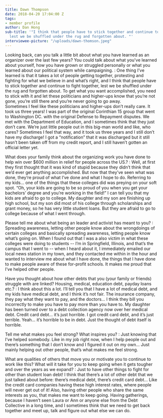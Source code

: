 ```yaml
---
title: Dawn Thompson
date: 2018-04-20 17:04:00 Z
tags:
- member profile
author: Dan Hong
sub-title: '"I think that people have to stick together and continue to fight together,
  lest we be shuffled under the rug and forgotten about. "'
interviewee-picture: "/uploads/dawn-thomson.jpeg"
---
```


Looking back, can you talk a little bit about what you have learned as an organizer over the last few years? You could talk about what you've learned about yourself, how you have grown or struggled personally or what you learned about our political system while campaigning.
: One thing I’ve learned is that it takes a lot of people getting together, protesting and fighting for what we believe in and what’s right, and I think that people have to stick together and continue to fight together, lest we be shuffled under the rug and forgotten about. To get what you want accomplished, you need to stick with it and let these politicians and higher-ups know that you’re not gone, you’re still there and you’re never going to go away.  
Sometimes I feel like these politicians and higher-ups don’t really care. It took us three years! I was part of the original Corinthian 15 group that went to Washington DC. with the original Defense to Repayment disputes. We met with the Department of Education, and I sometimes think that they just don’t care. We’re just little people out in this big-man world and like, who cares? Sometimes I feel that way, and it took us three years and I still don’t have my discharge! I got a “notification” that it was discharged but it still hasn’t been taken off from my credit report, and I still haven’t gotten an official letter yet.

What does your family think about the organizing work you have done to help win over $600 million in relief for people across the US.?
: Well, at first they first thought that it was kind of stupid because they didn’t think that we’d ever get anything accomplished. But now that they’ve seen what was done, they’re proud of what I’ve done and what I hope to do. Referring to my kids… one of the things that these colleges did was preying on your soft spot. “Oh, your kids are going to be so proud of you when you get your bachelors’ degree and you’re working in the field!” I can tell you that my kids are afraid to go to college. My daughter and my son are finishing up high school, but my son did most of his college through scholarships and grant money, so he has very little student loans. But they are afraid to go to college because of what I went through. 

Please tell me about what being an leader and activist has meant to you?
: Spreading awareness, letting other people know about the wrongdoings of certain colleges and basically spreading awareness, letting people know what’s going on. When I found out that I was a also victim in what these colleges were doing to students -- I’m in Springfield, Illinois, and that’s the campus that I went to -- when I heard about it, I immediately emailed our local news station in my town, and they contacted me within in the hour and wanted to interview me about what I have done, the things that I have done to make people aware of these for-profit schools. It makes me proud that I’ve helped other people.

Have you thought about how other debts that you (your family or friends) struggle with are linked? Housing, medical, education debt, payday loans etc.?
: I think about this a lot. I’ll tell you that I have a lot of medical debt, and my kids have medical debt, and I think it’s not fair. The insurance company, they pay what they want to pay, and the doctors… I think they bill you incorrectly to make you have to pay more than you have to. My daughter has been turned over to a debt collection agency now over her medical debt. Credit card debt… it’s just horrible. I got credit card debt, and it’s just terrible. Yeah… it’s horrible to be in debt. Just the thought of debt itself is horrible. 

Tell me what makes you feel strong? What inspires you?
: Just knowing that I’ve helped somebody. Like in my job right now, when I help people out and there’s something that I don’t know and I figured it out on my own… Just mainly helping out other people, that’s what makes me feel strong.

What are qualities of others that move you or motivate you to continue to work like this? What will it take for you to keep going when it gets tougher and over the years as we expand?
: Just to have other things to fight for other than student loan debt! I think that there’s a lot of other debt that we just talked about before: there’s medical debt, there’s credit card debt… Like the credit card companies having these high interest rates, where people will never get out of it! Also, having other people who share the same interests as you, that makes me want to keep going. Having gatherings, because I haven’t seen Laura or Ann or anyone else from the Debt Collective in a long time, and I sometimes think that we need to get back together and meet up, talk and figure out what else we can do. 
